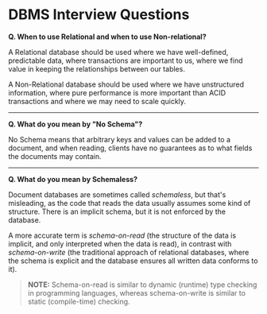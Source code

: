 # DBMS Interview Questions

**Q. When to use Relational and when to use Non-relational?**

A Relational database should be used where we have well-defined, predictable data, where transactions are important to us, where we find value in keeping the relationships between our tables.

A Non-Relational database should be used where we have unstructured information, where pure performance is more important than ACID transactions and where we may need to scale quickly.

---

**Q. What do you mean by "No Schema"?**

No Schema means that arbitrary keys and values can be added to a document, and when reading, clients have no guarantees as to what fields the documents may contain.

---

**Q. What do you mean by Schemaless?**

Document databases are sometimes called _schemaless_, but that's misleading, as the code that reads the data usually assumes some kind of structure. There is an implicit schema, but it is not enforced by the database.

A more accurate term is _schema-on-read_ (the structure of the data is implicit, and only interpreted when the data is read), in contrast with _schema-on-write_ (the traditional approach of relational databases, where the schema is explicit and the database ensures all written data conforms to it).

> **NOTE:** Schema-on-read is similar to dynamic (runtime) type checking in programming languages, whereas schema-on-write is similar to static (compile-time) checking.

